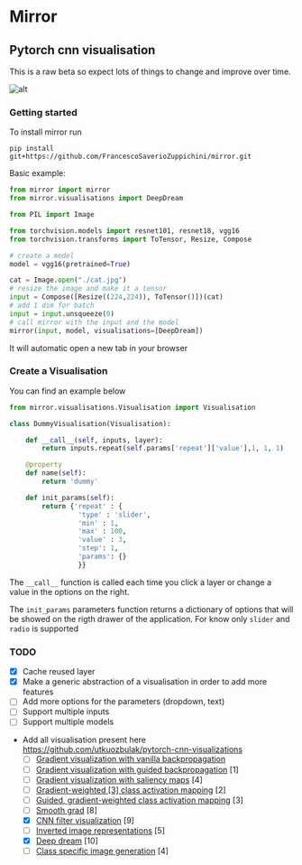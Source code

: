 # Mirror
## Pytorch cnn visualisation

This is a raw beta so expect lots of things to change and improve over time.

![alt](https://raw.githubusercontent.com/FrancescoSaverioZuppichini/mirror/master/mirror/resources/mirror.gif)

### Getting started

To install mirror run

```
pip install git+https://github.com/FrancescoSaverioZuppichini/mirror.git
```

Basic example:

```python
from mirror import mirror
from mirror.visualisations import DeepDream

from PIL import Image

from torchvision.models import resnet101, resnet18, vgg16
from torchvision.transforms import ToTensor, Resize, Compose

# create a model
model = vgg16(pretrained=True)

cat = Image.open("./cat.jpg")
# resize the image and make it a tensor
input = Compose([Resize((224,224)), ToTensor()])(cat)
# add 1 dim for batch 
input = input.unsqueeze(0)
# call mirror with the input and the model 
mirror(input, model, visualisations=[DeepDream])
```

It will automatic open a new tab in your browser

### Create a Visualisation

You can find an example below

```python
from mirror.visualisations.Visualisation import Visualisation

class DummyVisualisation(Visualisation):

    def __call__(self, inputs, layer):
        return inputs.repeat(self.params['repeat']['value'],1, 1, 1)

    @property
    def name(self):
        return 'dummy'

    def init_params(self):
        return {'repeat' : {
                 'type' : 'slider',
                 'min' : 1,
                 'max' : 100,
                 'value' : 3,
                 'step': 1,
                 'params': {}
                 }}

```

The `__call__` function is called each time you click a layer or change a value in the options on the right.

The `init_params` parameters function returns a dictionary of options that will be showed on the rigth drawer of the application. For know only `slider` and `radio` is supported

### TODO
- [x] Cache reused layer 
- [x] Make a generic abstraction of a visualisation in order to add more features  
- [ ] Add more options for the parameters (dropdown, text)
- [ ] Support multiple inputs
- [ ] Support multiple models
- Add all visualisation present here https://github.com/utkuozbulak/pytorch-cnn-visualizations
    * [ ] [Gradient visualization with vanilla backpropagation](#gradient-visualization)
    * [ ] [Gradient visualization with guided backpropagation](#gradient-visualization) [1]
    * [ ] [Gradient visualization with saliency maps](#gradient-visualization) [4]
    * [ ] [Gradient-weighted [3] class activation mapping](#gradient-visualization) [2] 
    * [ ] [Guided, gradient-weighted class activation mapping](#gradient-visualization) [3]
    * [ ] [Smooth grad](#smooth-grad) [8]
    * [x] [CNN filter visualization](#convolutional-neural-network-filter-visualization) [9]
    * [ ] [Inverted image representations](#inverted-image-representations) [5]
    * [x] [Deep dream](#deep-dream) [10]
    * [ ] [Class specific image generation](#class-specific-image-generation) [4]
